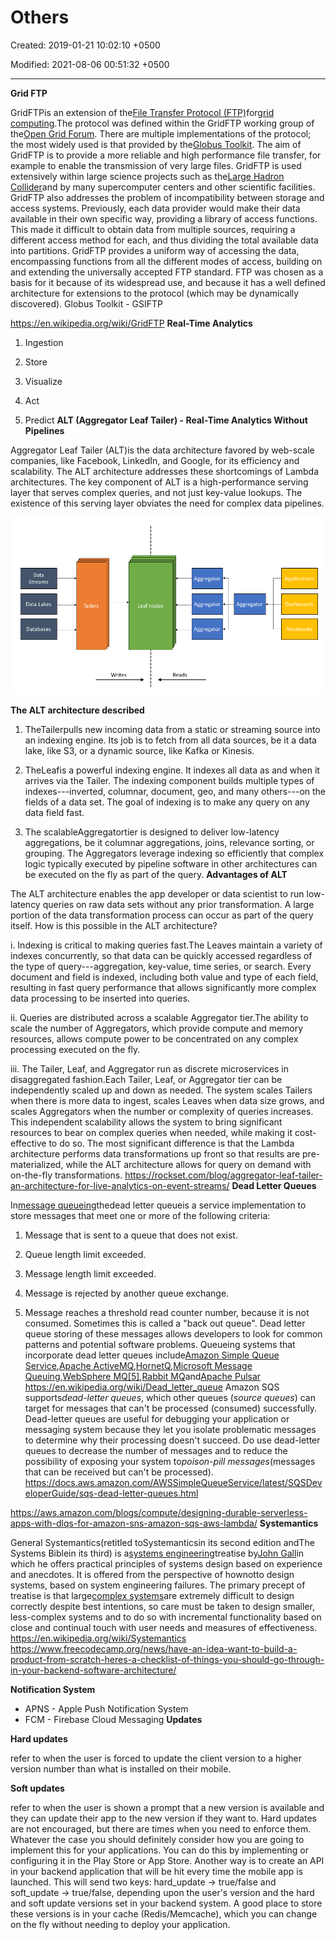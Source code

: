 # Others

Created: 2019-01-21 10:02:10 +0500

Modified: 2021-08-06 00:51:32 +0500

---

**Grid FTP**

GridFTPis an extension of the[File Transfer Protocol (FTP)](https://en.wikipedia.org/wiki/File_Transfer_Protocol)for[grid computing](https://en.wikipedia.org/wiki/Grid_computing).The protocol was defined within the GridFTP working group of the[Open Grid Forum](https://en.wikipedia.org/wiki/Open_Grid_Forum). There are multiple implementations of the protocol; the most widely used is that provided by the[Globus Toolkit](https://en.wikipedia.org/wiki/Globus_Toolkit).
The aim of GridFTP is to provide a more reliable and high performance file transfer, for example to enable the transmission of very large files. GridFTP is used extensively within large science projects such as the[Large Hadron Collider](https://en.wikipedia.org/wiki/LHC)and by many supercomputer centers and other scientific facilities.
GridFTP also addresses the problem of incompatibility between storage and access systems. Previously, each data provider would make their data available in their own specific way, providing a library of access functions. This made it difficult to obtain data from multiple sources, requiring a different access method for each, and thus dividing the total available data into partitions. GridFTP provides a uniform way of accessing the data, encompassing functions from all the different modes of access, building on and extending the universally accepted FTP standard. FTP was chosen as a basis for it because of its widespread use, and because it has a well defined architecture for extensions to the protocol (which may be dynamically discovered).
Globus Toolkit - GSIFTP

<https://en.wikipedia.org/wiki/GridFTP>
**Real-Time Analytics**

1.  Ingestion

2.  Store

3.  Visualize

4.  Act

5.  Predict
**ALT (Aggregator Leaf Tailer) - Real-Time Analytics Without Pipelines**

Aggregator Leaf Tailer (ALT)is the data architecture favored by web-scale companies, like Facebook, LinkedIn, and Google, for its efficiency and scalability.
The ALT architecture addresses these shortcomings of Lambda architectures. The key component of ALT is a high-performance serving layer that serves complex queries, and not just key-value lookups. The existence of this serving layer obviates the need for complex data pipelines.

![ALT](media/Others-image1.png)

**The ALT architecture described**

1.  TheTailerpulls new incoming data from a static or streaming source into an indexing engine. Its job is to fetch from all data sources, be it a data lake, like S3, or a dynamic source, like Kafka or Kinesis.

2.  TheLeafis a powerful indexing engine. It indexes all data as and when it arrives via the Tailer. The indexing component builds multiple types of indexes---inverted, columnar, document, geo, and many others---on the fields of a data set. The goal of indexing is to make any query on any data field fast.

3.  The scalableAggregatortier is designed to deliver low-latency aggregations, be it columnar aggregations, joins, relevance sorting, or grouping. The Aggregators leverage indexing so efficiently that complex logic typically executed by pipeline software in other architectures can be executed on the fly as part of the query.
**Advantages of ALT**

The ALT architecture enables the app developer or data scientist to run low-latency queries on raw data sets without any prior transformation. A large portion of the data transformation process can occur as part of the query itself. How is this possible in the ALT architecture?

i.  Indexing is critical to making queries fast.The Leaves maintain a variety of indexes concurrently, so that data can be quickly accessed regardless of the type of query---aggregation, key-value, time series, or search. Every document and field is indexed, including both value and type of each field, resulting in fast query performance that allows significantly more complex data processing to be inserted into queries.

ii. Queries are distributed across a scalable Aggregator tier.The ability to scale the number of Aggregators, which provide compute and memory resources, allows compute power to be concentrated on any complex processing executed on the fly.

iii. The Tailer, Leaf, and Aggregator run as discrete microservices in disaggregated fashion.Each Tailer, Leaf, or Aggregator tier can be independently scaled up and down as needed. The system scales Tailers when there is more data to ingest, scales Leaves when data size grows, and scales Aggregators when the number or complexity of queries increases. This independent scalability allows the system to bring significant resources to bear on complex queries when needed, while making it cost-effective to do so.
The most significant difference is that the Lambda architecture performs data transformations up front so that results are pre-materialized, while the ALT architecture allows for query on demand with on-the-fly transformations.
<https://rockset.com/blog/aggregator-leaf-tailer-an-architecture-for-live-analytics-on-event-streams/>
**Dead Letter Queues**

In[message queueing](https://en.wikipedia.org/wiki/Message_queue)thedead letter queueis a service implementation to store messages that meet one or more of the following criteria:

1.  Message that is sent to a queue that does not exist.

2.  Queue length limit exceeded.

3.  Message length limit exceeded.

4.  Message is rejected by another queue exchange.

5.  Message reaches a threshold read counter number, because it is not consumed. Sometimes this is called a "back out queue".
Dead letter queue storing of these messages allows developers to look for common patterns and potential software problems.
Queueing systems that incorporate dead letter queues include[Amazon Simple Queue Service](https://en.wikipedia.org/wiki/Amazon_Simple_Queue_Service),[Apache ActiveMQ](https://en.wikipedia.org/wiki/Apache_ActiveMQ),[HornetQ](https://en.wikipedia.org/wiki/HornetQ),[Microsoft Message Queuing](https://en.wikipedia.org/wiki/Microsoft_Message_Queuing),[WebSphere MQ](https://en.wikipedia.org/wiki/WebSphere_MQ)[[5]](https://en.wikipedia.org/wiki/Dead_letter_queue#cite_note-5),[Rabbit MQ](https://en.wikipedia.org/wiki/Rabbit_MQ)and[Apache Pulsar](https://en.wikipedia.org/w/index.php?title=Apache_Pulsar&action=edit&redlink=1)
<https://en.wikipedia.org/wiki/Dead_letter_queue>
Amazon SQS supports*dead-letter queues*, which other queues (*source queues*) can target for messages that can't be processed (consumed) successfully. Dead-letter queues are useful for debugging your application or messaging system because they let you isolate problematic messages to determine why their processing doesn't succeed.
Do use dead-letter queues to decrease the number of messages and to reduce the possibility of exposing your system to*poison-pill messages*(messages that can be received but can't be processed).
<https://docs.aws.amazon.com/AWSSimpleQueueService/latest/SQSDeveloperGuide/sqs-dead-letter-queues.html>

<https://aws.amazon.com/blogs/compute/designing-durable-serverless-apps-with-dlqs-for-amazon-sns-amazon-sqs-aws-lambda/>
**Systemantics**

General Systemantics(retitled toSystemanticsin its second edition andThe Systems Biblein its third) is a[systems engineering](https://en.wikipedia.org/wiki/Systems_engineering)treatise by[John Gall](https://en.wikipedia.org/wiki/John_Gall_(author))in which he offers practical principles of systems design based on experience and anecdotes.
It is offered from the perspective of hownotto design systems, based on system engineering failures. The primary precept of treatise is that large[complex systems](https://en.wikipedia.org/wiki/Complex_system)are extremely difficult to design correctly despite best intentions, so care must be taken to design smaller, less-complex systems and to do so with incremental functionality based on close and continual touch with user needs and measures of effectiveness.
<https://en.wikipedia.org/wiki/Systemantics>
<https://www.freecodecamp.org/news/have-an-idea-want-to-build-a-product-from-scratch-heres-a-checklist-of-things-you-should-go-through-in-your-backend-software-architecture/>

**Notification System**
-   APNS - Apple Push Notification System
-   FCM - Firebase Cloud Messaging
**Updates**

**Hard updates**

refer to when the user is forced to update the client version to a higher version number than what is installed on their mobile.

**Soft updates**

refer to when the user is shown a prompt that a new version is available and they can update their app to the new version if they want to.
Hard updates are not encouraged, but there are times when you need to enforce them. Whatever the case you should definitely consider how you are going to implement this for your applications.
You can do this by implementing or configuring it in the Play Store or App Store. Another way is to create an API in your backend application that will be hit every time the mobile app is launched. This will send two keys: hard_update -> true/false and soft_update -> true/false, depending upon the user's version and the hard and soft update versions set in your backend system.
A good place to store these versions is in your cache (Redis/Memcache), which you can change on the fly without needing to deploy your application.

